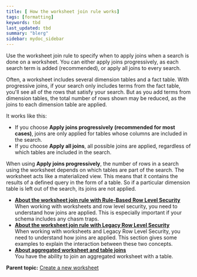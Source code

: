 ```yaml
---
title: [ How the worksheet join rule works]
tags: [formatting]
keywords: tbd
last_updated: tbd
summary: "blerg"
sidebar: mydoc_sidebar
---
```

Use the worksheet join rule to specify when to apply joins when a search is done on a worksheet. You can either apply joins progressively, as each search term is added \(recommended\), or apply all joins to every search.

Often, a worksheet includes several dimension tables and a fact table. With progressive joins, if your search only includes terms from the fact table, you'll see all of the rows that satisfy your search. But as you add terms from dimension tables, the total number of rows shown may be reduced, as the joins to each dimension table are applied.

It works like this:

-   If you choose **Apply joins progressively \(recommended for most cases\)**, joins are only applied for tables whose columns are included in the search.
-   If you choose **Apply all joins**, all possible joins are applied, regardless of which tables are included in the search.

When using **Apply joins progressively**, the number of rows in a search using the worksheet depends on which tables are part of the search. The worksheet acts like a materialized view. This means that it contains the results of a defined query in the form of a table. So if a particular dimension table is left out of the search, its joins are not applied.

-   **[About the worksheet join rule with Rule-Based Row Level Security](../../admin/worksheets/joins_and_RLS_rule_based.html)**  
When working with worksheets and row level security, you need to understand how joins are applied. This is especially important if your schema includes any chasm traps.
-   **[About the worksheet join rule with Legacy Row Level Security](../../admin/worksheets/joins_and_row_level_security.html)**  
When working with worksheets and Legacy Row Level Security, you need to understand how joins are applied. This section gives some examples to explain the interaction between these two concepts.
-   **[About aggregated worksheet and table joins](../../admin/poc_features/about_aggregated_ws_and_table_joins.html)**  
You have the ability to join an aggregated worksheet with a table.

**Parent topic:** [Create a new worksheet](../../admin/worksheets/worksheet_create.html)
